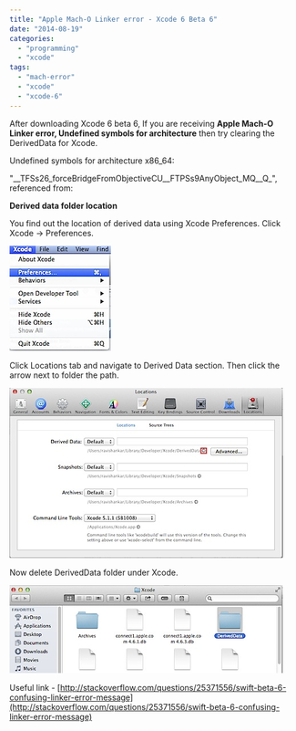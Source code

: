```yaml
---
title: "Apple Mach-O Linker error - Xcode 6 Beta 6"
date: "2014-08-19"
categories: 
  - "programming"
  - "xcode"
tags: 
  - "mach-error"
  - "xcode"
  - "xcode-6"
---
```


After downloading Xcode 6 beta 6, If you are receiving **Apple Mach-O Linker error, Undefined symbols for architecture** then try clearing the DerivedData for Xcode.

Undefined symbols for architecture x86\_64:

"\_\_TFSs26\_forceBridgeFromObjectiveCU\_\_FTPSs9AnyObject\_MQ\_\_Q\_", referenced from:

  

**Derived data folder location**  

  

You find out the location of derived data using Xcode Preferences. Click Xcode -> Preferences.

  

![201408191239.jpg](images/201408191239.jpg)

  

Click Locations tab and navigate to Derived Data section. Then click the arrow next to folder the path.

  

![201408191241.jpg](images/201408191241.jpg)

  

Now delete DerivedData folder under Xcode.

  

![201408191243.jpg](images/201408191243.jpg)  

  

Useful link - [http://stackoverflow.com/questions/25371556/swift-beta-6-confusing-linker-error-message](http://stackoverflow.com/questions/25371556/swift-beta-6-confusing-linker-error-message)
